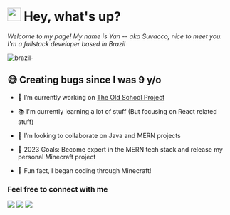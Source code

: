 # <img src="https://emojis.slackmojis.com/emojis/images/1531849430/4246/blob-sunglasses.gif?1531849430" width="30"/> Hey, what's up?

<p><em>Welcome to my page! My name is Yan -- aka Suvacco, nice to meet you. I'm a fullstack developer based in Brazil 
 </em></p>

![brazil-](https://user-images.githubusercontent.com/21000046/235337278-a74a6fb7-c730-4ea6-9f2a-87f30111d2ff.png)

## 😅 Creating bugs since I was 9 y/o 

- 🔭 I’m currently working on [The Old School Project][theosproject]
- 📚 I'm currently learning a lot of stuff (But focusing on React related stuff)
- 👯 I’m looking to collaborate on Java and MERN projects

- 🥅 2023 Goals: Become expert in the MERN tech stack and release my personal Minecraft project

- 🎲 Fun fact, I began coding through Minecraft!

### Feel free to connect with me

<a href="https://www.linkedin.com/in/yan-nalon-ab27a4232/"><img src="https://img.shields.io/badge/LinkedIn-0077B5?style=for-the-badge&logo=linkedin&logoColor=white"/></a>
<a href="https://whatsa.me/5571997216556/?t=Hey!%20I%20saw%20your%20GitHub%20profile!"><img src="https://img.shields.io/badge/WhatsApp-25D366?style=for-the-badge&logo=whatsapp&logoColor=white"/></a>
<a href="https://www.instagram.com/yan_nalon/"><img src="https://img.shields.io/badge/Instagram-E4405F?style=for-the-badge&logo=instagram&logoColor=white"/></a>

[theosproject]: https://github.com/Suvacco/Old-School-Project
